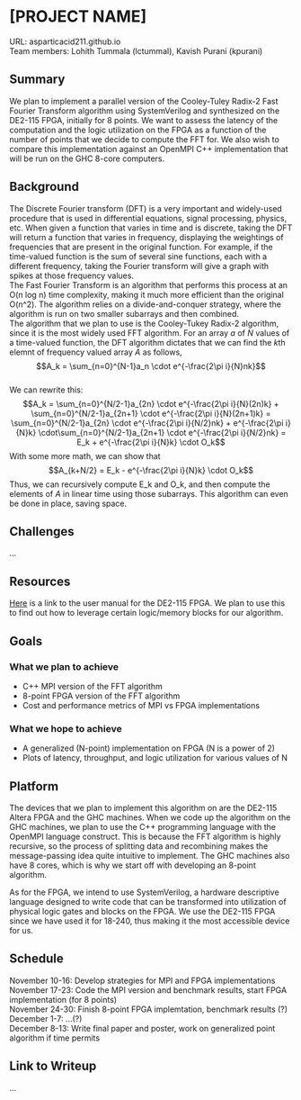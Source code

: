 # [PROJECT NAME]
URL: asparticacid211.github.io  
Team members: Lohith Tummala (lctummal), Kavish Purani (kpurani)
## Summary
We plan to implement a parallel version of the Cooley-Tuley Radix-2 Fast Fourier Transform algorithm using SystemVerilog and synthesized on the DE2-115 FPGA, initially for 8 points. We want to assess the latency of the computation and the logic utilization on the FPGA as a function of the number of points that we decide to compute the FFT for. We also wish to compare this implementation against an OpenMPI C++ implementation that will be run on the GHC 8-core computers.  
## Background
The Discrete Fourier transform (DFT) is a very important and widely-used procedure that is used in differential equations, signal processing, physics, etc. When given a function that varies in time and is discrete, taking the DFT will return a function that varies in frequency, displaying the weightings of frequencies that are present in the original function. For example, if the time-valued function is the sum of several sine functions, each with a different frequency, taking the Fourier transform will give a graph with spikes at those frequency values.  
The Fast Fourier Transform is an algorithm that performs this process at an O(n log n) time complexity, making it much more efficient than the original O(n^2). The algorithm relies on a divide-and-conquer strategy, where the algorithm is run on two smaller subarrays and then combined.  
The algorithm that we plan to use is the Cooley-Tukey Radix-2 algorithm, since it is the most widely used FFT algorithm. For an array $a$ of $N$ values of a time-valued function, the DFT algorithm dictates that we can find the $k$th elemnt of frequency valued array $A$ as follows,  
$$A_k = \sum_{n=0}^{N-1}a_n \cdot e^{-\frac{2\pi i}{N}nk}$$  
We can rewrite this:  
$$A_k = \sum_{n=0}^{N/2-1}a_{2n} \cdot e^{-\frac{2\pi i}{N}(2n)k} + \sum_{n=0}^{N/2-1}a_{2n+1} \cdot e^{-\frac{2\pi i}{N}(2n+1)k} = \sum_{n=0}^{N/2-1}a_{2n} \cdot e^{-\frac{2\pi i}{N/2}nk} + e^{-\frac{2\pi i}{N}k} \cdot\sum_{n=0}^{N/2-1}a_{2n+1} \cdot e^{-\frac{2\pi i}{N/2}nk} = E_k + e^{-\frac{2\pi i}{N}k} \cdot O_k$$ 
With some more math, we can show that
$$A_{k+N/2} = E_k - e^{-\frac{2\pi i}{N}k} \cdot O_k$$
Thus, we can recursively compute E_k and O_k, and then compute the elements of $A$ in linear time using those subarrays. This algorithm can even be done in place, saving space.
## Challenges
...
## Resources
[Here](https://www.terasic.com.tw/attachment/archive/502/DE2_115_User_manual.pdf) is a link to the user manual for the DE2-115 FPGA. We plan to use this to find out how to leverage certain logic/memory blocks for our algorithm.
## Goals
### What we plan to achieve
* C++ MPI version of the FFT algorithm
* 8-point FPGA version of the FFT algorithm
* Cost and performance metrics of MPI vs FPGA implementations
### What we hope to achieve
* A generalized (N-point) implementation on FPGA (N is a power of 2)  
* Plots of latency, throughput, and logic utilization for various values of N  
## Platform
The devices that we plan to implement this algorithm on are the DE2-115 Altera FPGA and the GHC machines. When we code up the algorithm on the GHC machines, we plan to use the C++ programming language with the OpenMPI language construct. This is because the FFT algorithm is highly recursive, so the process of splitting data and recombining makes the message-passing idea quite intuitive to implement. The GHC machines also have 8 cores, which is why we start off with developing an 8-point algorithm.  
  
As for the FPGA, we intend to use SystemVerilog, a hardware descriptive language designed to write code that can be transformed into utilization of physical logic gates and blocks on the FPGA. We use the DE2-115 FPGA since we have used it for 18-240, thus making it the most accessible device for us.
## Schedule
November 10-16: Develop strategies for MPI and FPGA implementations  
November 17-23: Code the MPI version and benchmark results, start FPGA implementation (for 8 points)  
November 24-30: Finish 8-point FPGA implemtation, benchmark results (?)  
December 1-7: ...(?)  
December 8-13: Write final paper and poster, work on generalized point algorithm if time permits  
## Link to Writeup
...
